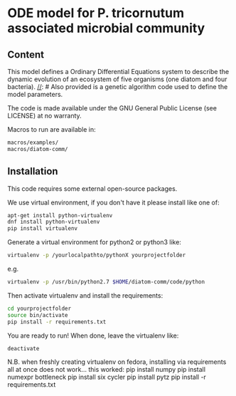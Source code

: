# ODE model for P. tricornutum associated microbial community


## Content

This model defines a Ordinary Differential Equations system to describe the dynamic
evolution of an ecosystem of five organisms (one diatom and four bacteria). 
[//]: # Also provided is a genetic algorithm code used to define the model parameters.

The code is made available under the GNU General Public License (see LICENSE) at no warranty.

Macros to run are available in:

```bash
macros/examples/
macros/diatom-comm/
```

[//]: # (Code documentation is available in:)


## Installation

This code requires some external open-source packages.

We use virtual environment, if you don't have it please install like one of:

```bash
apt-get install python-virtualenv
dnf install python-virtualenv
pip install virtualenv
```

Generate a virtual environment for python2 or python3 like:

```bash
virtualenv -p /yourlocalpathto/pythonX yourprojectfolder
```

e.g.

```bash
virtualenv -p /usr/bin/python2.7 $HOME/diatom-comm/code/python
```


Then activate virtualenv and install the requirements:

```bash
cd yourprojectfolder
source bin/activate
pip install -r requirements.txt
```

You are ready to run! When done, leave the virtualenv like:

```bash
deactivate
```

N.B. when freshly creating virtualenv on fedora, installing via requirements all at once does not work... this worked:
pip install numpy
pip install numexpr bottleneck
pip install six cycler
pip install pytz
pip install -r requirements.txt
